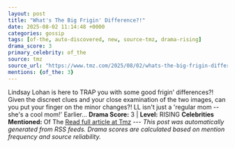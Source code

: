 ```yaml
---
layout: post
title: "What's The Big Frigin' Difference?!"
date: 2025-08-02 11:14:48 +0000
categories: gossip
tags: [of-the, auto-discovered, new, source-tmz, drama-rising]
drama_score: 3
primary_celebrity: of_the
source: tmz
source_url: "https://www.tmz.com/2025/08/02/whats-the-big-frigin-difference/"
mentions: {of_the: 3}
---
```


Lindsay Lohan is here to TRAP you with some good frigin' differences?! Given the discreet clues and your close examination of the two images, can you put your finger on the minor changes?! LL isn't just a 'regular mom -- she's a cool mom!' Earlier… **Drama Score:** 3 | **Level:** RISING **Celebrities Mentioned:** Of The [Read full article at Tmz](https://www.tmz.com/2025/08/02/whats-the-big-frigin-difference/) --- *This post was automatically generated from RSS feeds. Drama scores are calculated based on mention frequency and source reliability.*
